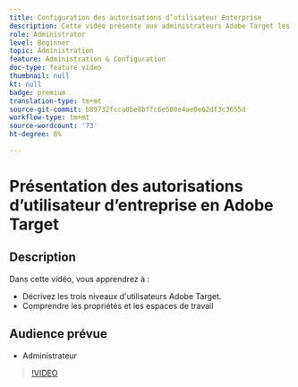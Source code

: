 ```yaml
---
title: Configuration des autorisations d’utilisateur Enterprise
description: Cette vidéo présente aux administrateurs Adobe Target les autorisations d’utilisateur, les propriétés et les espaces de travail. Regardez cette vidéo pour en savoir plus sur les différents niveaux d’utilisateur et sur l’utilisation des propriétés et des espaces de travail pour contrôler l’accès des utilisateurs.
role: Administrator
level: Beginner
topic: Administration
feature: Administration & Configuration
doc-type: feature video
thumbnail: null
kt: null
badge: premium
translation-type: tm+mt
source-git-commit: b89732fcca0be8bffc6e580e4ae0e62df3c3655d
workflow-type: tm+mt
source-wordcount: '73'
ht-degree: 8%

---
```



# Présentation des autorisations d’utilisateur d’entreprise en Adobe Target

## Description

Dans cette vidéo, vous apprendrez à :

* Décrivez les trois niveaux d&#39;utilisateurs Adobe Target.
* Comprendre les propriétés et les espaces de travail

## Audience prévue

* Administrateur

>[!VIDEO](https://video.tv.adobe.com/v/19042/?quality=12)